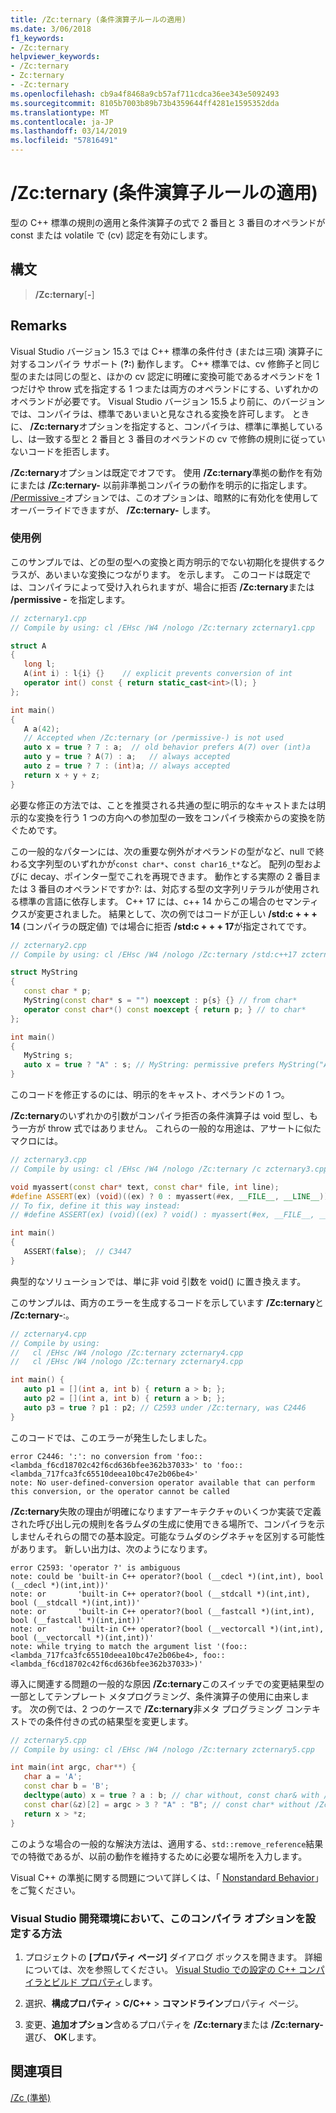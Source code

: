 ```yaml
---
title: /Zc:ternary (条件演算子ルールの適用)
ms.date: 3/06/2018
f1_keywords:
- /Zc:ternary
helpviewer_keywords:
- /Zc:ternary
- Zc:ternary
- -Zc:ternary
ms.openlocfilehash: cb9a4f8468a9cb57af711cdca36ee343e5092493
ms.sourcegitcommit: 8105b7003b89b73b4359644ff4281e1595352dda
ms.translationtype: MT
ms.contentlocale: ja-JP
ms.lasthandoff: 03/14/2019
ms.locfileid: "57816491"
---
```

# <a name="zcternary-enforce-conditional-operator-rules"></a>/Zc:ternary (条件演算子ルールの適用)

型の C++ 標準の規則の適用と条件演算子の式で 2 番目と 3 番目のオペランドが const または volatile で (cv) 認定を有効にします。

## <a name="syntax"></a>構文

> **/Zc:ternary**[**-**]

## <a name="remarks"></a>Remarks

Visual Studio バージョン 15.3 では C++ 標準の条件付き (または三項) 演算子に対するコンパイラ サポート (**?:**) 動作します。 C++ 標準では、cv 修飾子と同じ型のまたは同じの型と、ほかの cv 認定に明確に変換可能であるオペランドを 1 つだけや throw 式を指定する 1 つまたは両方のオペランドにする、いずれかのオペランドが必要です。 Visual Studio バージョン 15.5 より前に、のバージョンでは、コンパイラは、標準であいまいと見なされる変換を許可します。 ときに、 **/Zc:ternary**オプションを指定すると、コンパイラは、標準に準拠しているし、は一致する型と 2 番目と 3 番目のオペランドの cv で修飾の規則に従っていないコードを拒否します。

**/Zc:ternary**オプションは既定でオフです。 使用 **/Zc:ternary**準拠の動作を有効にまたは **/Zc:ternary-** 以前非準拠コンパイラの動作を明示的に指定します。 [/Permissive -](permissive-standards-conformance.md)オプションでは、このオプションは、暗黙的に有効化を使用してオーバーライドできますが、 **/Zc:ternary-** します。

### <a name="examples"></a>使用例

このサンプルでは、どの型の型への変換と両方明示的でない初期化を提供するクラスが、あいまいな変換につながります。 を示します。 このコードは既定では、コンパイラによって受け入れられますが、場合に拒否 **/Zc:ternary**または **/permissive -** を指定します。

```cpp
// zcternary1.cpp
// Compile by using: cl /EHsc /W4 /nologo /Zc:ternary zcternary1.cpp

struct A
{
   long l;
   A(int i) : l{i} {}    // explicit prevents conversion of int
   operator int() const { return static_cast<int>(l); }
};

int main()
{
   A a(42);
   // Accepted when /Zc:ternary (or /permissive-) is not used
   auto x = true ? 7 : a;  // old behavior prefers A(7) over (int)a
   auto y = true ? A(7) : a;   // always accepted
   auto z = true ? 7 : (int)a; // always accepted
   return x + y + z;
}
```

必要な修正の方法では、ことを推奨される共通の型に明示的なキャストまたは明示的な変換を行う 1 つの方向への参加型の一致をコンパイラ検索からの変換を防ぐためです。

この一般的なパターンには、次の重要な例外がオペランドの型がなど、null で終わる文字列型のいずれかが`const char*`、`const char16_t*`など。 配列の型およびに decay、ポインター型でこれを再現できます。 動作とする実際の 2 番目または 3 番目のオペランドですか?: は、対応する型の文字列リテラルが使用される標準の言語に依存します。 C++ 17 には、c++ 14 からこの場合のセマンティクスが変更されました。 結果として、次の例ではコードが正しい **/std:c + + + 14** (コンパイラの既定値) では場合に拒否 **/std:c + + + 17**が指定されてです。

```cpp
// zcternary2.cpp
// Compile by using: cl /EHsc /W4 /nologo /Zc:ternary /std:c++17 zcternary2.cpp

struct MyString
{
   const char * p;
   MyString(const char* s = "") noexcept : p{s} {} // from char*
   operator const char*() const noexcept { return p; } // to char*
};

int main()
{
   MyString s;
   auto x = true ? "A" : s; // MyString: permissive prefers MyString("A") over (const char*)s
}
```

このコードを修正するのには、明示的をキャスト、オペランドの 1 つ。

**/Zc:ternary**のいずれかの引数がコンパイラ拒否の条件演算子は void 型し、もう一方が throw 式ではありません。 これらの一般的な用途は、アサートに似たマクロには。

```cpp
// zcternary3.cpp
// Compile by using: cl /EHsc /W4 /nologo /Zc:ternary /c zcternary3.cpp

void myassert(const char* text, const char* file, int line);
#define ASSERT(ex) (void)((ex) ? 0 : myassert(#ex, __FILE__, __LINE__))
// To fix, define it this way instead:
// #define ASSERT(ex) (void)((ex) ? void() : myassert(#ex, __FILE__, __LINE__))

int main()
{
   ASSERT(false);  // C3447
}
```

典型的なソリューションでは、単に非 void 引数を void() に置き換えます。

このサンプルは、両方のエラーを生成するコードを示しています **/Zc:ternary**と **/Zc:ternary-**:。

```cpp
// zcternary4.cpp
// Compile by using:
//   cl /EHsc /W4 /nologo /Zc:ternary zcternary4.cpp
//   cl /EHsc /W4 /nologo /Zc:ternary zcternary4.cpp

int main() {
   auto p1 = [](int a, int b) { return a > b; };
   auto p2 = [](int a, int b) { return a > b; };
   auto p3 = true ? p1 : p2; // C2593 under /Zc:ternary, was C2446
}
```

このコードでは、このエラーが発生したしました。

```Output
error C2446: ':': no conversion from 'foo::<lambda_f6cd18702c42f6cd636bfee362b37033>' to 'foo::<lambda_717fca3fc65510deea10bc47e2b06be4>'
note: No user-defined-conversion operator available that can perform this conversion, or the operator cannot be called
```

**/Zc:ternary**失敗の理由が明確になりますアーキテクチャのいくつか実装で定義された呼び出し元の規則を各ラムダの生成に使用できる場所で、コンパイラを示しませんそれらの間での基本設定。可能なラムダのシグネチャを区別する可能性があります。 新しい出力は、次のようになります。

```Output
error C2593: 'operator ?' is ambiguous
note: could be 'built-in C++ operator?(bool (__cdecl *)(int,int), bool (__cdecl *)(int,int))'
note: or       'built-in C++ operator?(bool (__stdcall *)(int,int), bool (__stdcall *)(int,int))'
note: or       'built-in C++ operator?(bool (__fastcall *)(int,int), bool (__fastcall *)(int,int))'
note: or       'built-in C++ operator?(bool (__vectorcall *)(int,int), bool (__vectorcall *)(int,int))'
note: while trying to match the argument list '(foo::<lambda_717fca3fc65510deea10bc47e2b06be4>, foo::<lambda_f6cd18702c42f6cd636bfee362b37033>)'
```

導入に関連する問題の一般的な原因 **/Zc:ternary**このスイッチでの変更結果型の一部としてテンプレート メタプログラミング、条件演算子の使用に由来します。 次の例では、2 つのケースで **/Zc:ternary**非メタ プログラミング コンテキストでの条件付きの式の結果型を変更します。

```cpp
// zcternary5.cpp
// Compile by using: cl /EHsc /W4 /nologo /Zc:ternary zcternary5.cpp

int main(int argc, char**) {
   char a = 'A';
   const char b = 'B';
   decltype(auto) x = true ? a : b; // char without, const char& with /Zc:ternary
   const char(&z)[2] = argc > 3 ? "A" : "B"; // const char* without /Zc:ternary
   return x > *z;
}
```

このような場合の一般的な解決方法は、適用する、`std::remove_reference`結果での特徴であるが、以前の動作を維持するために必要な場所を入力します。

Visual C++ の準拠に関する問題について詳しくは、「 [Nonstandard Behavior](../../cpp/nonstandard-behavior.md)」をご覧ください。

### <a name="to-set-this-compiler-option-in-the-visual-studio-development-environment"></a>Visual Studio 開発環境において、このコンパイラ オプションを設定する方法

1. プロジェクトの **[プロパティ ページ]** ダイアログ ボックスを開きます。 詳細については、次を参照してください。 [Visual Studio での設定の C++ コンパイラとビルド プロパティ](../working-with-project-properties.md)します。

1. 選択、**構成プロパティ** > **C/C++** > **コマンドライン**プロパティ ページ。

1. 変更、**追加オプション**含めるプロパティを **/Zc:ternary**または **/Zc:ternary-** 選び、 **OK**します。

## <a name="see-also"></a>関連項目

[/Zc (準拠)](zc-conformance.md)
